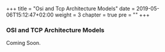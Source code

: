 +++
title = "Osi and Tcp Architecture Models"
date = 2019-05-06T15:12:47+02:00
weight = 3
chapter = true
pre = "<b></b>"
+++

### OSI and TCP Architecture Models

 

Coming Soon.